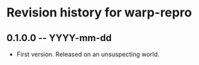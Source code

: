 # Revision history for warp-repro

## 0.1.0.0  -- YYYY-mm-dd

* First version. Released on an unsuspecting world.
